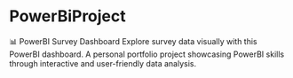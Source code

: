# PowerBiProject
📊 PowerBI Survey Dashboard  Explore survey data visually with this PowerBI dashboard. A personal portfolio project showcasing PowerBI skills through interactive and user-friendly data analysis.
